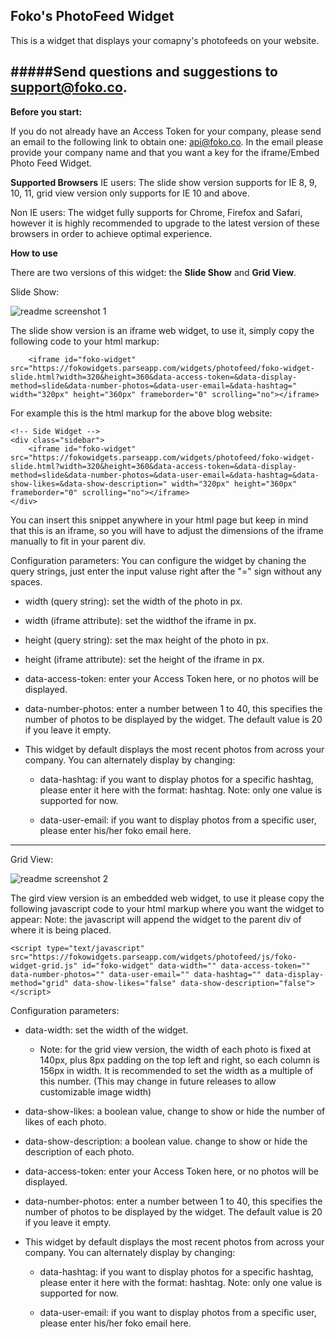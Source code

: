 Foko's PhotoFeed Widget
-------------------------------

This is a widget that displays your comapny's photofeeds on your website.

#####Send questions and suggestions to <a href="mailto:support@foko.co" target="_top">support@foko.co.</a>
-------------------------------

**Before you start:** 
<p>
If you do not already have an Access Token for your company, please send an email to the following link to obtain one:
<a href="mailto:api@foko.co?Subject=Request%20Access%20Token" target="_top">
api@foko.co</a>. In the email please provide your company name and that you want a key for the iframe/Embed Photo Feed Widget.
</p>

**Supported Browsers**
IE users: The slide show version supports for IE 8, 9, 10, 11, grid view version only supports for IE 10 and above.

Non IE users: The widget fully supports for Chrome, Firefox and Safari, however it is highly recommended to upgrade to the latest version of these browsers in order to achieve optimal experience.

**How to use**

There are two versions of this widget: the **Slide Show** and **Grid View**.

Slide Show:

![readme screenshot 1](https://files.foko.co/Foko%20PhotoFeed%20Wordpress%20Widget/Readme%20Pictures/foko-general-widget-readme-1.png)

The slide show version is an iframe web widget, to use it, simply copy the following code to your html markup:

        <iframe id="foko-widget" src="https://fokowidgets.parseapp.com/widgets/photofeed/foko-widget-slide.html?width=320&height=360&data-access-token=&data-display-method=slide&data-number-photos=&data-user-email=&data-hashtag=" width="320px" height="360px" frameborder="0" scrolling="no"></iframe>
 
For example this is the html markup for the above blog website:

	<!-- Side Widget -->
	<div class="sidebar">
	    <iframe id="foko-widget" src="https://fokowidgets.parseapp.com/widgets/photofeed/foko-widget-slide.html?width=320&height=360&data-access-token=&data-display-method=slide&data-number-photos=&data-user-email=&data-hashtag=&data-show-likes=&data-show-description=" width="320px" height="360px" frameborder="0" scrolling="no"></iframe>
	</div>

You can insert this snippet anywhere in your html page but keep in mind that this is an iframe, so you will have to adjust the dimensions of the iframe manually to fit in your parent div.

Configuration parameters:
You can configure the widget by chaning the query strings, just enter the input valuse right after the "=" sign without any spaces.

- width (query string): set the width of the photo in px.

- width (iframe attribute): set the widthof the iframe in px.

- height (query string): set the max height of the photo in px.

- height (iframe attribute): set the height of the iframe in px.

- data-access-token: enter your Access Token here, or no photos will be displayed.

- data-number-photos: enter a number between 1 to 40, this specifies the number of photos to be displayed by the widget. The default value is 20 if you leave it empty.

- This widget by default displays the most recent photos from across your company. You can alternately display by changing:
  
   - data-hashtag: if you want to display photos for a specific hashtag, please enter it here with the format: hashtag. Note: only one value is supported for now.

   - data-user-email: if you want to display photos from a specific user, please enter his/her foko email here.

-------------------------------

Grid View:

![readme screenshot 2](https://files.foko.co/Foko%20PhotoFeed%20Wordpress%20Widget/Readme%20Pictures/foko-general-widget-readme-2.png)

The gird view version is an embedded web widget, to use it please copy the following javascript code to your html markup where you want the widget to appear:
Note: the javascript will append the widget to the parent div of where it is being placed.

	<script type="text/javascript" src="https://fokowidgets.parseapp.com/widgets/photofeed/js/foko-widget-grid.js" id="foko-widget" data-width="" data-access-token="" data-number-photos="" data-user-email="" data-hashtag="" data-display-method="grid" data-show-likes="false" data-show-description="false"></script>

Configuration parameters:

- data-width: set the width of the widget.
	- Note: for the grid view version, the width of each photo is fixed at 140px, plus 8px padding on the top left and right, so each column is 156px in width. It is recommended  to set the width as a multiple of this number. (This may change in future releases to allow customizable image width)

- data-show-likes: a boolean value, change to show or hide the number of likes of each photo.

- data-show-description: a boolean value. change to show or hide the description of each photo.

- data-access-token: enter your Access Token here, or no photos will be displayed.

- data-number-photos: enter a number between 1 to 40, this specifies the number of photos to be displayed by the widget. The default value is 20 if you leave it empty.

- This widget by default displays the most recent photos from across your company. You can alternately display by changing:
  
   - data-hashtag: if you want to display photos for a specific hashtag, please enter it here with the format: hashtag. Note: only one value is supported for now.

   - data-user-email: if you want to display photos from a specific user, please enter his/her foko email here.

